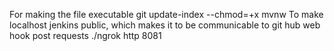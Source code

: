 For making the file executable
git update-index --chmod=+x mvnw
To make localhost jenkins public, which makes it to be communicable to git hub web hook post requests
./ngrok http 8081